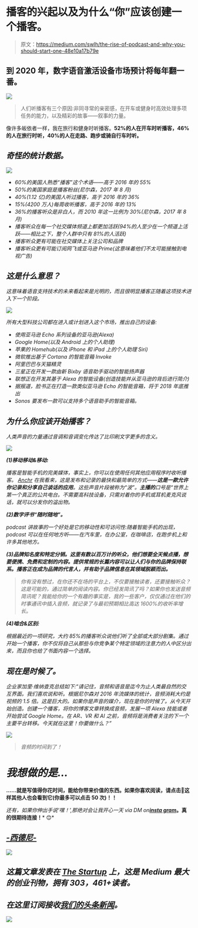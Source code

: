 # 播客的兴起以及为什么“你”应该创建一个播客。

> 原文：<https://medium.com/swlh/the-rise-of-podcast-and-why-you-should-start-one-48e10a17b79e>

## 到 2020 年，数字语音激活设备市场预计将每年翻一番。

![](img/306353efa28c57d50de8a941a18c2d44.png)

> 人们听播客有三个原因:非同寻常的亲密感，在开车或健身时高效处理多项任务的能力，以及精彩的故事——叙事的力量。

像许多皈依者一样，我在旅行和健身时听播客。[](https://www.entrepreneur.com/article/306174)**52%的人在开车时听播客，46%的人在旅行时听，40%的人在走路、跑步或骑自行车时听。**

## *奇怪的统计数据。*

*![](img/eb5b233017f7bbe9e50ea0b030dd77ff.png)*

*   *60%的美国人熟悉“播客”这个术语——高于 2016 年的 55%*
*   *50%的美国家庭是播客粉丝(尼尔森，2017 年 8 月)*
*   *40%(1.12 亿)的美国人听过播客，高于 2016 年的 36%*
*   *15%(4200 万人)每周收听播客，高于 2016 年的 13%*
*   *36%的播客听众是非白人，而 2010 年这一比例为 30%(尼尔森，2017 年 8 月)*
*   *播客听众在每一个社交媒体频道上都更加活跃(94%的人至少在一个频道上活跃——相比之下，整个人群中只有 81%的人活跃)*
*   *播客听众更有可能在社交媒体上关注公司和品牌*
*   *播客听众更有可能订阅网飞或亚马逊 Prime(这意味着他们不太可能接触到电视广告)*

## *这是什么意思？*

*这意味着语音支持技术的未来看起来是光明的，而且很明显播客正随着这项技术进入下一个阶段。*

*![](img/b7e29840fad4de4f2b48769bc2dd2365.png)*

*所有大型科技公司都在进入或计划进入这个市场，推出自己的设备:*

*   *使用亚马逊 Echo 系列设备的亚马逊(Alexa)*
*   *Google Home(以及 Android 上的个人助理)*
*   *苹果的 Homehub(以及 iPhone 和 iPad 上的个人助理 Siri)*
*   *微软推出基于 Cortana 的智能音箱 Invoke*
*   *阿里巴巴与天猫精灵*
*   *三星正在开发一款由新 Bixby 语音助手驱动的智能扬声器*
*   *联想正在开发其基于 Alexa 的智能设备(创造技能并从亚马逊的背后进行简介)*
*   *据报道，脸书正在打造一款类似亚马逊 Echo 的智能音箱，将于 2018 年底推出*
*   *Sonos 要发布一款可以支持多个语音助手的智能音箱。*

## *为什么你应该开始播客？*

*人类声音的力量通过音调和音调变化传达了比印刷文字更多的含义。*

*![](img/3cbf806177edcfd13fdfa201d071193c.png)*

***(1)移动移动&移动:***

*播客是智能手机的完美媒体，事实上，你可以在使用任何其他应用程序时收听播客。 [Anchr](http://anchrapp.com/) 在我看来，这是发布和记录的最快和最简单的方式——**这是一款允许你记录和分享自己谈话的应用**。这些声音片段被称为“波”。**主播的**口号是“世界上第一个真正的公共电台。不需要高科技设备，只需对着你的手机或耳机麦克风说话，就可以分发你的溢出物。*

***(2)数字评书“随时随地”。***

*podcast 讲故事的一个好处是它的移动性和可访问性:随着智能手机的出现，podcast 可以在任何地方听——在汽车里，在办公室，在咖啡店，在跑步机上和许多其他地方。*

***(3)品牌知名度和特定分销。这里有数以百万计的听众，他们想要全天候点播，想要便携、免费和定制的内容。提供常规的长篇内容可以让人们与你的品牌保持联系。播客正在成为品牌的代言人，并有助于品牌信息在其领域脱颖而出。***

> *你有没有想过，在你还不在场的平台上，不仅要接触读者，还要接触听众？这是可能的，通过简单的阅读内容。你已经发简讯了吗？如果你也发送音频简讯呢？我能给你的一个有趣的事实是，我的一些客户，仅仅通过在他们的时事通讯中插入音频，就记录了与最初预期相比高达 1600%的收听率增长。*

***(4)啮合&区别:***

*根据最近的一项研究，大约 85%的播客听众说他们听了全部或大部分剧集。通过开始一个播客，你不仅将自己从那些与你竞争某个特定领域的注意力的人中区分出来，而且你也给了书面内容一个选择。*

## *现在是时候了。*

*企业家加里·维纳查克总结如下:“请记住，音频和语音是迄今为止人类最自然的交互界面。我们喜欢说和听。根据尼尔森对 2016 年流媒体的统计，音频消耗大约是视频的 1.5 倍。这是巨大的。如果你是声音的媒介，现在是你的时候了。从今天开始创造。创建一个播客，将你的博客文章转换成音频，发展一项 Alexa 技能或者开始尝试 Google Home。在 AR、VR 和 AI 之前，音频将是消费者关注的下一个主要平台转移。今天就在这里！你要做什么？”*

*![](img/ad51f65f63b9f9843843820791ece6f8.png)*

> *音频的时间到了！*

# *我想做的是…*

****……就是写值得你花时间，能给你带来价值的东西。如果你喜欢阅读，请点击💚这样其他人也会看到它(你最多可以点击 50 次)！！****

*还有，如果你伸出手说‘嘿！’,那绝对会让我开心一天 via DM on[***insta gram***](https://www.instagram.com/iblamesid)***。真的很期待连接！*** 😊*

## *[-西德尼-](https://www.sidneypierucci.com/)*

*[![](img/308a8d84fb9b2fab43d66c117fcc4bb4.png)](https://medium.com/swlh)*

## *这篇文章发表在 [The Startup](https://medium.com/swlh) 上，这是 Medium 最大的创业刊物，拥有 303，461+读者。*

## *在这里订阅接收[我们的头条新闻](http://growthsupply.com/the-startup-newsletter/)。*

*[![](img/b0164736ea17a63403e660de5dedf91a.png)](https://medium.com/swlh)*